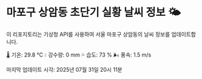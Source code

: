 
# 마포구 상암동 초단기 실황 날씨 정보 🌤️

이 리포지토리는 기상청 API를 사용하여 서울 마포구 상암동의 날씨 정보를 업데이트합니다. 

🌡️ 기온: 29.8 ℃
💧 강수량: 0 mm
💦 습도: 73 %
🌬️ 풍속: 1.5 m/s

마지막 업데이트 시각: 2025년 07월 31일 20시 11분    
